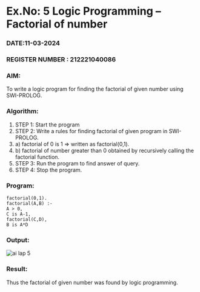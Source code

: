 # Ex.No: 5   Logic Programming – Factorial of number   
### DATE:11-03-2024                                                                            
### REGISTER NUMBER : 212221040086
### AIM: 
To  write  a logic program for finding the factorial of given number using SWI-PROLOG. 
### Algorithm:
1. STEP 1: Start the program
2. STEP 2:  Write a rules for finding factorial of given program in SWI-PROLOG.
3.   a)	factorial of 0 is 1 => written as factorial(0,1).
4.   b)	factorial of number greater than 0 obtained by recursively calling the factorial    function.
5. STEP 3: Run the program  to find answer of  query.
6. STEP 4: Stop the program.

### Program:
```
factorial(0,1).
factorial(A,B) :-
A > 0,
C is A-1,
factorial(C,D),
B is A*D
```


### Output:
![ai lap 5](https://github.com/Kulaganachi/AI_Lab_2023-24/assets/133641126/c2e56078-80b5-44f1-ae27-39957ca00fe2)




### Result:
Thus the factorial of given number was found by logic programming. 

